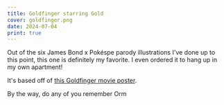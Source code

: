 ```yaml
---
title: Goldfinger starring Gold
cover: goldfinger.png
date: 2024-07-04
print: true
---
```

Out of the six James Bond x Pokéspe parody illustrations I've done up to this point, this one is definitely my favorite. I even ordered it to hang up in my own apartment!

It's based off of [this Goldfinger movie poster](https://image.tmdb.org/t/p/original/xDTR7QJHmSFQ7cBZaBKWwwxvjyY.jpg).

By the way, do any of you remember Orm